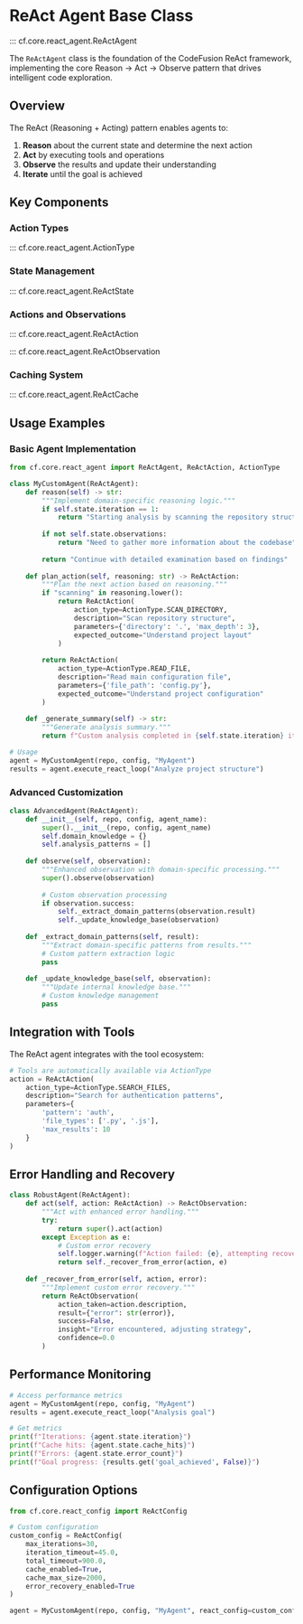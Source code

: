 # ReAct Agent Base Class

::: cf.core.react_agent.ReActAgent

The `ReActAgent` class is the foundation of the CodeFusion ReAct framework, implementing the core Reason → Act → Observe pattern that drives intelligent code exploration.

## Overview

The ReAct (Reasoning + Acting) pattern enables agents to:

1. **Reason** about the current state and determine the next action
2. **Act** by executing tools and operations
3. **Observe** the results and update their understanding
4. **Iterate** until the goal is achieved

## Key Components

### Action Types

::: cf.core.react_agent.ActionType

### State Management

::: cf.core.react_agent.ReActState

### Actions and Observations

::: cf.core.react_agent.ReActAction

::: cf.core.react_agent.ReActObservation

### Caching System

::: cf.core.react_agent.ReActCache

## Usage Examples

### Basic Agent Implementation

```python
from cf.core.react_agent import ReActAgent, ReActAction, ActionType

class MyCustomAgent(ReActAgent):
    def reason(self) -> str:
        """Implement domain-specific reasoning logic."""
        if self.state.iteration == 1:
            return "Starting analysis by scanning the repository structure"
        
        if not self.state.observations:
            return "Need to gather more information about the codebase"
        
        return "Continue with detailed examination based on findings"
    
    def plan_action(self, reasoning: str) -> ReActAction:
        """Plan the next action based on reasoning."""
        if "scanning" in reasoning.lower():
            return ReActAction(
                action_type=ActionType.SCAN_DIRECTORY,
                description="Scan repository structure",
                parameters={'directory': '.', 'max_depth': 3},
                expected_outcome="Understand project layout"
            )
        
        return ReActAction(
            action_type=ActionType.READ_FILE,
            description="Read main configuration file",
            parameters={'file_path': 'config.py'},
            expected_outcome="Understand project configuration"
        )
    
    def _generate_summary(self) -> str:
        """Generate analysis summary."""
        return f"Custom analysis completed in {self.state.iteration} iterations"

# Usage
agent = MyCustomAgent(repo, config, "MyAgent")
results = agent.execute_react_loop("Analyze project structure")
```

### Advanced Customization

```python
class AdvancedAgent(ReActAgent):
    def __init__(self, repo, config, agent_name):
        super().__init__(repo, config, agent_name)
        self.domain_knowledge = {}
        self.analysis_patterns = []
    
    def observe(self, observation):
        """Enhanced observation with domain-specific processing."""
        super().observe(observation)
        
        # Custom observation processing
        if observation.success:
            self._extract_domain_patterns(observation.result)
            self._update_knowledge_base(observation)
    
    def _extract_domain_patterns(self, result):
        """Extract domain-specific patterns from results."""
        # Custom pattern extraction logic
        pass
    
    def _update_knowledge_base(self, observation):
        """Update internal knowledge base."""
        # Custom knowledge management
        pass
```

## Integration with Tools

The ReAct agent integrates with the tool ecosystem:

```python
# Tools are automatically available via ActionType
action = ReActAction(
    action_type=ActionType.SEARCH_FILES,
    description="Search for authentication patterns",
    parameters={
        'pattern': 'auth',
        'file_types': ['.py', '.js'],
        'max_results': 10
    }
)
```

## Error Handling and Recovery

```python
class RobustAgent(ReActAgent):
    def act(self, action: ReActAction) -> ReActObservation:
        """Act with enhanced error handling."""
        try:
            return super().act(action)
        except Exception as e:
            # Custom error recovery
            self.logger.warning(f"Action failed: {e}, attempting recovery")
            return self._recover_from_error(action, e)
    
    def _recover_from_error(self, action, error):
        """Implement custom error recovery."""
        return ReActObservation(
            action_taken=action.description,
            result={"error": str(error)},
            success=False,
            insight="Error encountered, adjusting strategy",
            confidence=0.0
        )
```

## Performance Monitoring

```python
# Access performance metrics
agent = MyCustomAgent(repo, config, "MyAgent")
results = agent.execute_react_loop("Analysis goal")

# Get metrics
print(f"Iterations: {agent.state.iteration}")
print(f"Cache hits: {agent.state.cache_hits}")
print(f"Errors: {agent.state.error_count}")
print(f"Goal progress: {results.get('goal_achieved', False)}")
```

## Configuration Options

```python
from cf.core.react_config import ReActConfig

# Custom configuration
custom_config = ReActConfig(
    max_iterations=30,
    iteration_timeout=45.0,
    total_timeout=900.0,
    cache_enabled=True,
    cache_max_size=2000,
    error_recovery_enabled=True
)

agent = MyCustomAgent(repo, config, "MyAgent", react_config=custom_config)
```